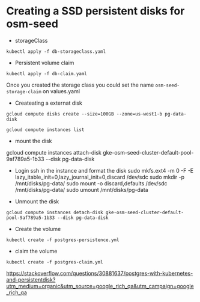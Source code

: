 # Creating a SSD persistent disks for osm-seed

- storageClass

`kubectl apply -f db-storageclass.yaml`

- Persistent volume claim

`kubectl apply -f db-claim.yaml`


Once you created the storage class you could set the name  `osm-seed-storage-claim` on values.yaml



- Createating a externat disk 

`gcloud compute disks create --size=100GB --zone=us-west1-b pg-data-disk`

`gcloud compute instances list`



- mount the disk

gcloud compute instances attach-disk gke-osm-seed-cluster-default-pool-9af789a5-1b33 --disk pg-data-disk

- Login ssh in the instance and format the disk
sudo mkfs.ext4 -m 0 -F -E lazy_itable_init=0,lazy_journal_init=0,discard /dev/sdc
sudo mkdir -p /mnt/disks/pg-data/
sudo mount -o discard,defaults /dev/sdc /mnt/disks/pg-data/
sudo umount /mnt/disks/pg-data


- Unmount  the disk

`gcloud compute instances detach-disk gke-osm-seed-cluster-default-pool-9af789a5-1b33 --disk pg-data-disk`


- Create the volume

`kubectl create -f postgres-persistence.yml`


- claim the volume

`kubectl create -f postgres-claim.yml`

https://stackoverflow.com/questions/30881637/postgres-with-kubernetes-and-persistentdisk?utm_medium=organic&utm_source=google_rich_qa&utm_campaign=google_rich_qa